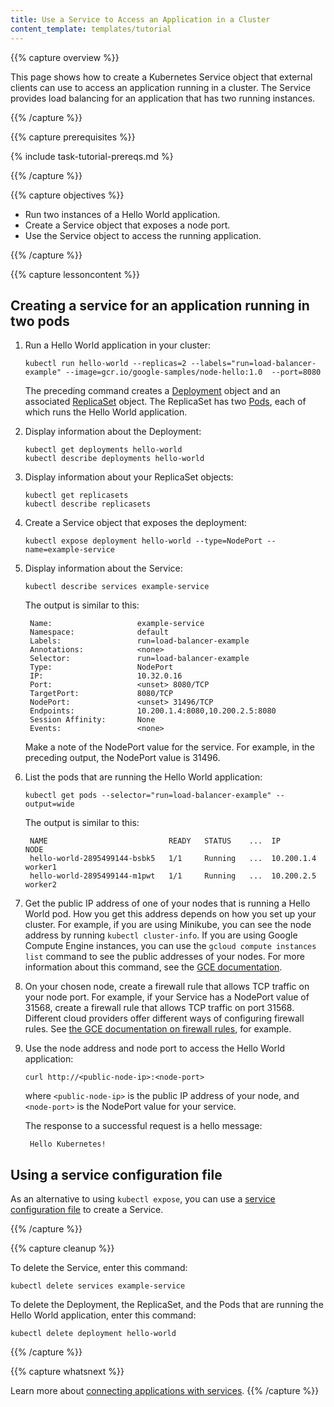 ```yaml
---
title: Use a Service to Access an Application in a Cluster
content_template: templates/tutorial
---
```


{{% capture overview %}}

This page shows how to create a Kubernetes Service object that external
clients can use to access an application running in a cluster. The Service
provides load balancing for an application that has two running instances.

{{% /capture %}}


{{% capture prerequisites %}}

{% include task-tutorial-prereqs.md %}

{{% /capture %}}


{{% capture objectives %}}

* Run two instances of a Hello World application.
* Create a Service object that exposes a node port.
* Use the Service object to access the running application.

{{% /capture %}}


{{% capture lessoncontent %}}

## Creating a service for an application running in two pods

1. Run a Hello World application in your cluster:

       kubectl run hello-world --replicas=2 --labels="run=load-balancer-example" --image=gcr.io/google-samples/node-hello:1.0  --port=8080

    The preceding command creates a
    [Deployment](/docs/concepts/workloads/controllers/deployment/)
    object and an associated
    [ReplicaSet](/docs/concepts/workloads/controllers/replicaset/)
    object. The ReplicaSet has two
    [Pods](/docs/concepts/workloads/pods/pod/),
    each of which runs the Hello World application.

1. Display information about the Deployment:

       kubectl get deployments hello-world
       kubectl describe deployments hello-world

1. Display information about your ReplicaSet objects:

       kubectl get replicasets
       kubectl describe replicasets

1. Create a Service object that exposes the deployment:

       kubectl expose deployment hello-world --type=NodePort --name=example-service

1. Display information about the Service:

       kubectl describe services example-service

    The output is similar to this:

        Name:                   example-service
        Namespace:              default
        Labels:                 run=load-balancer-example
        Annotations:            <none>
        Selector:               run=load-balancer-example
        Type:                   NodePort
        IP:                     10.32.0.16
        Port:                   <unset> 8080/TCP
        TargetPort:             8080/TCP
        NodePort:               <unset> 31496/TCP
        Endpoints:              10.200.1.4:8080,10.200.2.5:8080
        Session Affinity:       None
        Events:                 <none>

    Make a note of the NodePort value for the service. For example,
    in the preceding output, the NodePort value is 31496.

1. List the pods that are running the Hello World application:

       kubectl get pods --selector="run=load-balancer-example" --output=wide

    The output is similar to this:

        NAME                           READY   STATUS    ...  IP           NODE
        hello-world-2895499144-bsbk5   1/1     Running   ...  10.200.1.4   worker1
        hello-world-2895499144-m1pwt   1/1     Running   ...  10.200.2.5   worker2

1. Get the public IP address of one of your nodes that is running
   a Hello World pod. How you get this address depends on how you set
   up your cluster. For example, if you are using Minikube, you can
   see the node address by running `kubectl cluster-info`. If you are
   using Google Compute Engine instances, you can use the
   `gcloud compute instances list` command to see the public addresses of your
   nodes. For more information about this command, see the [GCE documentation](https://cloud.google.com/sdk/gcloud/reference/compute/instances/list). 

1. On your chosen node, create a firewall rule that allows TCP traffic
   on your node port. For example, if your Service has a NodePort value of
   31568, create a firewall rule that allows TCP traffic on port 31568. Different 
   cloud providers offer different ways of configuring firewall rules. See [the 
   GCE documentation on firewall rules](https://cloud.google.com/compute/docs/vpc/firewalls), 
   for example.

1. Use the node address and node port to access the Hello World application:

       curl http://<public-node-ip>:<node-port>

    where `<public-node-ip>` is the public IP address of your node,
    and `<node-port>` is the NodePort value for your service.

    The response to a successful request is a hello message:

        Hello Kubernetes!

## Using a service configuration file

As an alternative to using `kubectl expose`, you can use a
[service configuration file](/docs/concepts/services-networking/service/)
to create a Service.

{{% /capture %}}


{{% capture cleanup %}}

To delete the Service, enter this command:

    kubectl delete services example-service

To delete the Deployment, the ReplicaSet, and the Pods that are running
the Hello World application, enter this command:

    kubectl delete deployment hello-world

{{% /capture %}}


{{% capture whatsnext %}}

Learn more about
[connecting applications with services](/docs/concepts/services-networking/connect-applications-service/).
{{% /capture %}}



